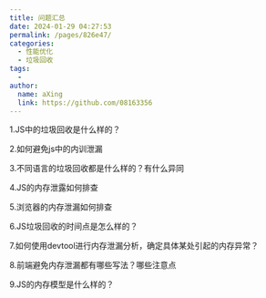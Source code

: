 ```yaml
---
title: 问题汇总
date: 2024-01-29 04:27:53
permalink: /pages/826e47/
categories:
  - 性能优化
  - 垃圾回收
tags:
  - 
author: 
  name: aXing
  link: https://github.com/08163356
---
```





1.JS中的垃圾回收是什么样的？

2.如何避免js中的内训泄漏

3.不同语言的垃圾回收都是什么样的？有什么异同

4.JS的内存泄露如何排查

5.浏览器的内存泄漏如何排查

6.JS垃圾回收的时间点是怎么样的？

7.如何使用devtool进行内存泄漏分析，确定具体某处引起的内存异常？
<!-- more -->


8.前端避免内存泄漏都有哪些写法？哪些注意点

9.JS的内存模型是什么样的？



